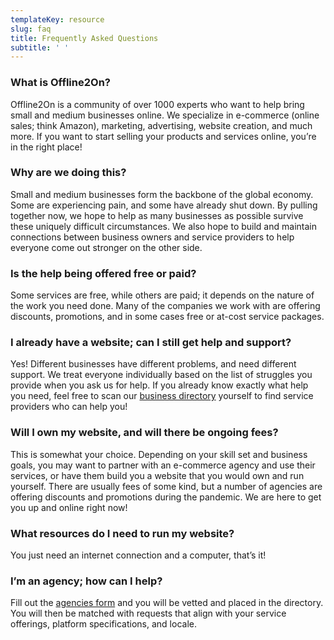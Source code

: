```yaml
---
templateKey: resource
slug: faq
title: Frequently Asked Questions
subtitle: ' '
---
```

### What is Offline2On?

Offline2On is a community of over 1000 experts who want to help bring small and medium businesses online. We specialize in e-commerce (online sales; think Amazon), marketing, advertising, website creation, and much more. If you want to start selling your products and services online, you’re in the right place!

### Why are we doing this?

Small and medium businesses form the backbone of the global economy. Some are experiencing pain, and some have already shut down. By pulling together now, we hope to help as many businesses as possible survive these uniquely difficult circumstances. We also hope to build and maintain connections between business owners and service providers to help everyone come out stronger on the other side. 

### Is the help being offered free or paid?

Some services are free, while others are paid; it depends on the nature of the work you need done. Many of the companies we work with are offering discounts, promotions, and in some cases free or at-cost service packages. 

### I already have a website; can I still get help and support?

Yes! Different businesses have different problems, and need different support. We treat everyone individually based on the list of struggles you provide when you ask us for help. If you already know exactly what help you need, feel free to scan our [business directory](/directory) yourself to find service providers who can help you!

### Will I own my website, and will there be ongoing fees?

This is somewhat your choice. Depending on your skill set and business goals, you may want to partner with an e-commerce agency and use their services, or have them build you a website that you would own and run yourself. There are usually fees of some kind, but a number of agencies are offering discounts and promotions during the pandemic. We are here to get you up and online right now!

### What resources do I need to run my website?

You just need an internet connection and a computer, that’s it!

### I’m an agency; how can I help?

Fill out the [](/agencies)[agencies form](https://offline2on.com/agencies) and you will be vetted and placed in the directory. You will then be matched with requests that align with your service offerings, platform specifications, and locale.